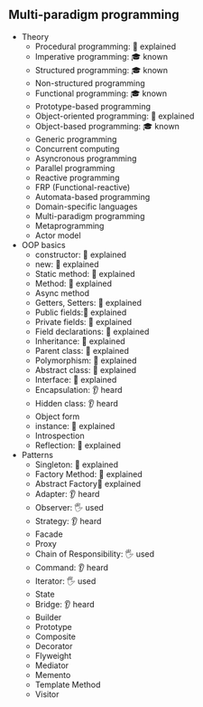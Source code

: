 ## Multi-paradigm programming

- Theory
  - Procedural programming: 🙋 explained
  - Imperative programming: 🎓 known
  - Structured programming: 🎓 known
  - Non-structured programming
  - Functional programming: 🎓 known
  - Prototype-based programming
  - Object-oriented programming: 🙋 explained
  - Object-based programming: 🎓 known
  - Generic programming
  - Concurrent computing
  - Asyncronous programming
  - Parallel programming
  - Reactive programming
  - FRP (Functional-reactive)
  - Automata-based programming
  - Domain-specific languages
  - Multi-paradigm programming
  - Metaprogramming
  - Actor model
- OOP basics
  - constructor: 🙋 explained
  - new: 🙋 explained
  - Static method: 🙋 explained
  - Method: 🙋 explained
  - Async method
  - Getters, Setters: 🙋 explained
  - Public fields:🙋 explained
  - Private fields: 🙋 explained
  - Field declarations: 🙋 explained
  - Inheritance: 🙋 explained
  - Parent class: 🙋 explained
  - Polymorphism: 🙋 explained
  - Abstract class: 🙋 explained
  - Interface: 🙋 explained
  - Encapsulation: 👂 heard
  - Hidden class: 👂 heard
  - Object form
  - instance: 🙋 explained
  - Introspection
  - Reflection: 🙋 explained
- Patterns
  - Singleton: 🙋 explained
  - Factory Method: 🙋 explained
  - Abstract Factory🙋 explained
  - Adapter: 👂 heard
  - Observer: 🖐️ used
  - Strategy: 👂 heard
  - Facade
  - Proxy
  - Chain of Responsibility: 🖐️ used
  - Command: 👂 heard
  - Iterator: 🖐️ used
  - State
  - Bridge: 👂 heard
  - Builder
  - Prototype
  - Composite
  - Decorator
  - Flyweight
  - Mediator
  - Memento
  - Template Method
  - Visitor
